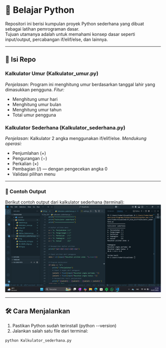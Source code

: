 # 🐍 Belajar Python

Repositori ini berisi kumpulan proyek Python sederhana yang dibuat sebagai latihan pemrograman dasar.  
Tujuan utamanya adalah untuk memahami konsep dasar seperti input/output, percabangan if/elif/else, dan lainnya.

---

## 📁 Isi Repo

### Kalkulator Umur (Kalkulator_umur.py)
*Penjelasan:* Program ini menghitung umur berdasarkan tanggal lahir yang dimasukkan pengguna.
*Fitur:*
- Menghitung umur hari
- Menghitung umur bulan
- Menghitung umur tahun
- Total umur pengguna

### Kalkulator Sederhana (Kalkulator_sederhana.py)
*Penjelasan:* Kalkulator 2 angka menggunakan if/elif/else.
*Mendukung operasi:*
- Penjumlahan (+)
- Pengurangan (−)
- Perkalian (×)
- Pembagian (/) — dengan pengecekan angka 0
- Validasi pilihan menu

---

### 📸 Contoh Output

Berikut contoh output dari kalkulator sederhana (terminal):
![Contoh Output](Kalkulator_sederhana.png)

---

## 🛠 Cara Menjalankan

1. Pastikan Python sudah terinstall (python --version)
2. Jalankan salah satu file dari terminal:

```bash
python Kalkulator_sederhana.py
